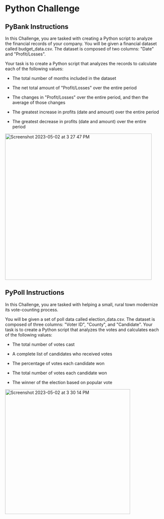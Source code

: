 # Python Challenge
 
## PyBank Instructions

In this Challenge, you are tasked with creating a Python script to analyze the financial records of your company. You will be given a financial dataset called budget_data.csv. The dataset is composed of two columns: "Date" and "Profit/Losses".

Your task is to create a Python script that analyzes the records to calculate each of the following values:

- The total number of months included in the dataset

- The net total amount of "Profit/Losses" over the entire period

- The changes in "Profit/Losses" over the entire period, and then the average of those changes

- The greatest increase in profits (date and amount) over the entire period

- The greatest decrease in profits (date and amount) over the entire period

<img width="477" alt="Screenshot 2023-05-02 at 3 27 47 PM" src="https://user-images.githubusercontent.com/121995835/235766080-58ae1ae1-21da-49dc-99be-4105fa006f28.png">

## PyPoll Instructions
In this Challenge, you are tasked with helping a small, rural town modernize its vote-counting process.

You will be given a set of poll data called election_data.csv. The dataset is composed of three columns: "Voter ID", "County", and "Candidate". Your task is to create a Python script that analyzes the votes and calculates each of the following values:

- The total number of votes cast

- A complete list of candidates who received votes

- The percentage of votes each candidate won

- The total number of votes each candidate won

- The winner of the election based on popular vote

<img width="407" alt="Screenshot 2023-05-02 at 3 30 14 PM" src="https://user-images.githubusercontent.com/121995835/235766625-10a81a93-9266-48a6-9f66-a5abab1ef61d.png">
